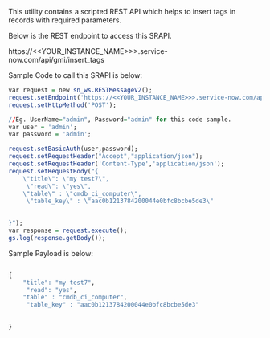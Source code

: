 This utility contains a scripted REST API which helps to insert tags in records with required parameters.

Below is the REST endpoint to access this SRAPI.

https://<<YOUR_INSTANCE_NAME>>>.service-now.com/api/gmi/insert_tags

Sample Code to call this SRAPI is below:

```r
var request = new sn_ws.RESTMessageV2();
request.setEndpoint('https://<<YOUR_INSTANCE_NAME>>>.service-now.com/api/gmi/insert_tags');
request.setHttpMethod('POST');

//Eg. UserName="admin", Password="admin" for this code sample.
var user = 'admin';
var password = 'admin';

request.setBasicAuth(user,password);
request.setRequestHeader("Accept","application/json");
request.setRequestHeader('Content-Type','application/json');
request.setRequestBody("{
    \"title\": \"my test7\",
     \"read\": \"yes\",
    \"table\" : \"cmdb_ci_computer\",
     \"table_key\" : \"aac0b1213784200044e0bfc8bcbe5de3\"
    

}");
var response = request.execute();
gs.log(response.getBody());

```

Sample Payload is below:

```r

{
    "title": "my test7",
     "read": "yes",
    "table" : "cmdb_ci_computer",
     "table_key" : "aac0b1213784200044e0bfc8bcbe5de3"
    

}

```
